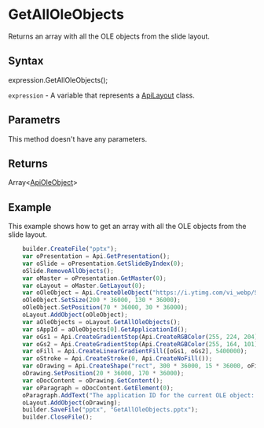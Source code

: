 # GetAllOleObjects

Returns an array with all the OLE objects from the slide layout.

## Syntax

expression.GetAllOleObjects();

`expression` - A variable that represents a [ApiLayout](../ApiLayout.md) class.

## Parametrs

This method doesn't have any parameters.

## Returns

Array<[ApiOleObject](../../ApiOleObject/ApiOleObject.md)>

## Example

This example shows how to get an array with all the OLE objects from the slide layout.

```javascript
	builder.CreateFile("pptx");
	var oPresentation = Api.GetPresentation();
	var oSlide = oPresentation.GetSlideByIndex(0);
	oSlide.RemoveAllObjects();
	var oMaster = oPresentation.GetMaster(0);
	var oLayout = oMaster.GetLayout(0);
	var oOleObject = Api.CreateOleObject("https://i.ytimg.com/vi_webp/SKGz4pmnpgY/sddefault.webp", 130 * 36000, 90 * 36000, "https://youtu.be/SKGz4pmnpgY", "asc.{38E022EA-AD92-45FC-B22B-49DF39746DB4}");
	oOleObject.SetSize(200 * 36000, 130 * 36000);
	oOleObject.SetPosition(70 * 36000, 30 * 36000);
	oLayout.AddObject(oOleObject);
	var aOleObjects = oLayout.GetAllOleObjects();
	var sAppId = aOleObjects[0].GetApplicationId();
	var oGs1 = Api.CreateGradientStop(Api.CreateRGBColor(255, 224, 204), 0);
	var oGs2 = Api.CreateGradientStop(Api.CreateRGBColor(255, 164, 101), 100000);
	var oFill = Api.CreateLinearGradientFill([oGs1, oGs2], 5400000);
	var oStroke = Api.CreateStroke(0, Api.CreateNoFill());
	var oDrawing = Api.CreateShape("rect", 300 * 36000, 15 * 36000, oFill, oStroke);
	oDrawing.SetPosition(20 * 36000, 170 * 36000);
	var oDocContent = oDrawing.GetContent();
	var oParagraph = oDocContent.GetElement(0);
	oParagraph.AddText("The application ID for the current OLE object: " + sAppId);
	oLayout.AddObject(oDrawing);
	builder.SaveFile("pptx", "GetAllOleObjects.pptx");
	builder.CloseFile();
```